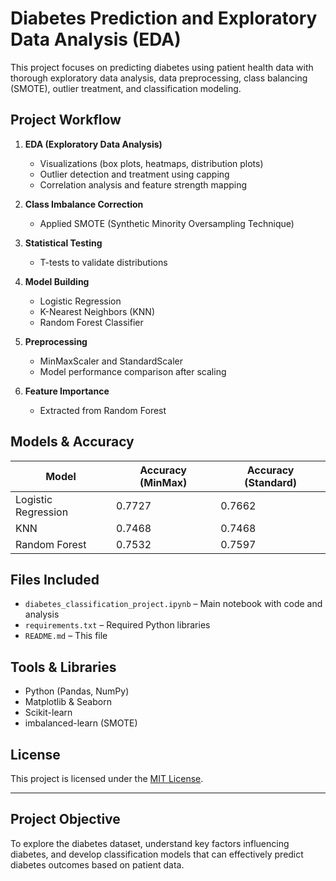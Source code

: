 # Diabetes Prediction and Exploratory Data Analysis (EDA)

This project focuses on predicting diabetes using patient health data with thorough exploratory data analysis, data preprocessing, class balancing (SMOTE), outlier treatment, and classification modeling.

##  Project Workflow

1. **EDA (Exploratory Data Analysis)**
   - Visualizations (box plots, heatmaps, distribution plots)
   - Outlier detection and treatment using capping
   - Correlation analysis and feature strength mapping

2. **Class Imbalance Correction**
   - Applied SMOTE (Synthetic Minority Oversampling Technique)

3. **Statistical Testing**
   - T-tests to validate distributions

4. **Model Building**
   - Logistic Regression
   - K-Nearest Neighbors (KNN)
   - Random Forest Classifier

5. **Preprocessing**
   - MinMaxScaler and StandardScaler
   - Model performance comparison after scaling

6. **Feature Importance**
   - Extracted from Random Forest 

##  Models & Accuracy

| Model               | Accuracy (MinMax) | Accuracy (Standard) |
|--------------------|------------------|----------------------|
| Logistic Regression| 0.7727           | 0.7662               |
| KNN                | 0.7468           | 0.7468               |
| Random Forest      | 0.7532           | 0.7597               |

## Files Included

- `diabetes_classification_project.ipynb` – Main notebook with code and analysis
- `requirements.txt` – Required Python libraries
- `README.md` – This file

## Tools & Libraries

- Python (Pandas, NumPy)
- Matplotlib & Seaborn
- Scikit-learn
- imbalanced-learn (SMOTE)

 ## License

This project is licensed under the [MIT License](./LICENSE). 

---

##  Project Objective

To explore the diabetes dataset, understand key factors influencing diabetes, and develop classification models that can effectively predict diabetes outcomes based on patient data.


